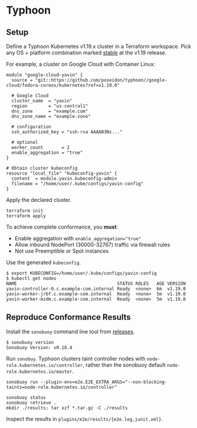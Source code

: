 # Typhoon

## Setup

Define a Typhoon Kubernetes v1.19.x cluster in a Terraform workspace. Pick any OS + platform combination marked [stable](https://github.com/poseidon/typhoon/blob/v1.19.0/README.md#modules) at the v1.19 release.

For example, a cluster on Google Cloud with Container Linux:

```
module "google-cloud-yavin" {
  source = "git::https://github.com/poseidon/typhoon//google-cloud/fedora-coreos/kubernetes?ref=v1.19.0"

  # Google Cloud
  cluster_name  = "yavin"
  region        = "us-central1"
  dns_zone      = "example.com"
  dns_zone_name = "example-zone"

  # configuration
  ssh_authorized_key = "ssh-rsa AAAAB3Nz..."

  # optional
  worker_count       = 2
  enable_aggregation = "true"
}

# Obtain cluster kubeconfig
resource "local_file" "kubeconfig-yavin" {
  content  = module.yavin.kubeconfig-admin
  filename = "/home/user/.kube/configs/yavin-config"
}
```

Apply the declared cluster.

```
terraform init
terraform apply
```

To achieve complete conformance, you **must**:

* Enable aggregation with `enable_aggregation="true"`
* Allow inbound NodePort (30000-32767) traffic via firewall rules
* Not use Preemptible or Spot instances

Use the generated `kubeconfig`.

```
$ export KUBECONFIG=/home/user/.kube/configs/yavin-config
$ kubectl get nodes
NAME                                      STATUS ROLES   AGE VERSION
yavin-controller-0.c.example-com.internal Ready  <none>  6m  v1.19.0
yavin-worker-jrbf.c.example-com.internal  Ready  <none>  5m  v1.19.0
yavin-worker-mzdm.c.example-com.internal  Ready  <none>  5m  v1.19.0
```

## Reproduce Conformance Results

Install the `sonobuoy` command line tool from [releases](https://github.com/vmware-tanzu/sonobuoy/releases).

```
$ sonobuoy version
Sonobuoy Version: v0.18.4
```

Run `sonobuy`. Typhoon clusters taint controller nodes with `node-role.kubernetes.io/controller`, rather than the sonobuoy default `node-role.kubernetes.io/master`.

```
sonobuoy run --plugin-env=e2e.E2E_EXTRA_ARGS="--non-blocking-taints=node-role.kubernetes.io/controller"

sonobuoy status
sonobuoy retrieve .
mkdir ./results; tar xzf *.tar.gz -C ./results
```

Inspect the results in `plugins/e2e/results/{e2e.log,junit.xml}`.
